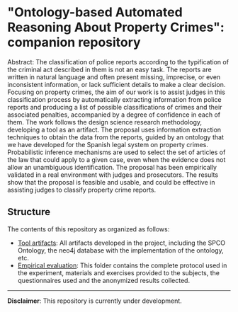 # "Ontology-based Automated Reasoning About Property Crimes": companion repository

Abstract: The classification of police reports according to the typification of the criminal act described in them is not an easy task. The reports are written in natural language and often present missing, imprecise, or even inconsistent information, or lack sufficient details to make a clear decision. Focusing on property crimes, the aim of our work is to assist judges in this classification process by automatically extracting information from police reports and producing a list of possible classifications of crimes and their associated penalties, accompanied by a degree of confidence in each of them. The work follows the design science research methodology, developing a tool as an artifact. The proposal uses information extraction techniques to obtain the data from the reports, guided by an ontology that we have developed for the Spanish legal system on property crimes. Probabilistic inference mechanisms are used to select the set of articles of the law that could apply to a given case, even when the evidence does not allow an unambiguous identification. The proposal has been empirically validated in a real environment with judges and prosecutors. The results show that the proposal is feasible and usable, and could be effective in assisting judges to classify property crime reports.

## Structure

The contents of this repository as organized as follows:

* [Tool artifacts](https://github.com/atenearesearchgroup/property-crime-classification/tree/main/ToolArtifacts): All artifacts developed in the project, including the SPCO Ontology, the neo4j database with the implementation of the ontology, etc.  
* [Empirical evaluation](https://github.com/atenearesearchgroup/property-crime-classification/tree/main/Experiment): This folder contains the complete protocol used in the experiment, materials and exercises provided to the subjects, the questionnaires used and the anonymized results collected.

---

**Disclaimer**: This repository is currently under development.   
